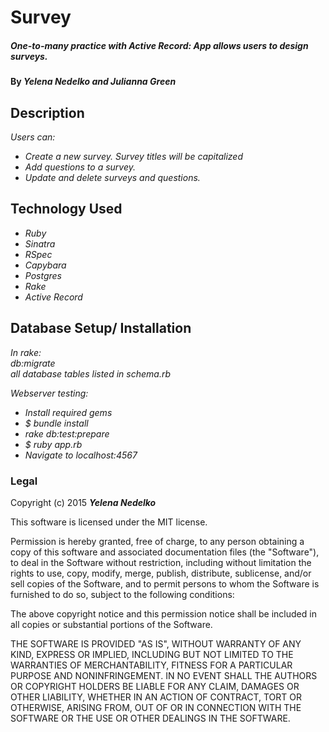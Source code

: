 # Survey

##### One-to-many practice with Active Record: App allows users to design surveys.

#### By _**Yelena Nedelko and Julianna Green**_

## Description

_Users can:_

* _Create a new survey. Survey titles will be capitalized_
* _Add questions to a survey._
* _Update and delete surveys and questions._

## Technology Used
* _Ruby_
* _Sinatra_
* _RSpec_
* _Capybara_
* _Postgres_
* _Rake_
* _Active Record_

## Database Setup/ Installation

_In rake:_<br>
_db:migrate_<br>
_all database tables listed in schema.rb_
<br>

_Webserver testing:_
* _Install required gems_
* _$ bundle install_
* _rake db:test:prepare_
* _$ ruby app.rb_
* _Navigate to localhost:4567_

### Legal

Copyright (c) 2015 **_Yelena Nedelko_**

This software is licensed under the MIT license.

Permission is hereby granted, free of charge, to any person obtaining a copy
of this software and associated documentation files (the "Software"), to deal
in the Software without restriction, including without limitation the rights
to use, copy, modify, merge, publish, distribute, sublicense, and/or sell
copies of the Software, and to permit persons to whom the Software is
furnished to do so, subject to the following conditions:

The above copyright notice and this permission notice shall be included in
all copies or substantial portions of the Software.

THE SOFTWARE IS PROVIDED "AS IS", WITHOUT WARRANTY OF ANY KIND, EXPRESS OR
IMPLIED, INCLUDING BUT NOT LIMITED TO THE WARRANTIES OF MERCHANTABILITY,
FITNESS FOR A PARTICULAR PURPOSE AND NONINFRINGEMENT. IN NO EVENT SHALL THE
AUTHORS OR COPYRIGHT HOLDERS BE LIABLE FOR ANY CLAIM, DAMAGES OR OTHER
LIABILITY, WHETHER IN AN ACTION OF CONTRACT, TORT OR OTHERWISE, ARISING FROM,
OUT OF OR IN CONNECTION WITH THE SOFTWARE OR THE USE OR OTHER DEALINGS IN
THE SOFTWARE.

